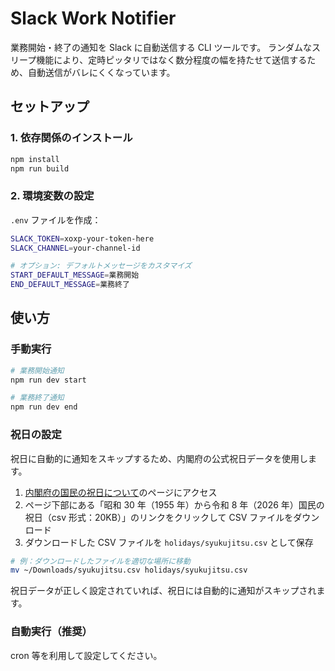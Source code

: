 # Slack Work Notifier

業務開始・終了の通知を Slack に自動送信する CLI ツールです。
ランダムなスリープ機能により、定時ピッタリではなく数分程度の幅を持たせて送信するため、自動送信がバレにくくなっています。

## セットアップ

### 1. 依存関係のインストール

```bash
npm install
npm run build
```

### 2. 環境変数の設定

`.env` ファイルを作成：

```bash
SLACK_TOKEN=xoxp-your-token-here
SLACK_CHANNEL=your-channel-id

# オプション: デフォルトメッセージをカスタマイズ
START_DEFAULT_MESSAGE=業務開始
END_DEFAULT_MESSAGE=業務終了
```

## 使い方

### 手動実行

```bash
# 業務開始通知
npm run dev start

# 業務終了通知
npm run dev end
```

### 祝日の設定

祝日に自動的に通知をスキップするため、内閣府の公式祝日データを使用します。

1. [内閣府の国民の祝日について](https://www8.cao.go.jp/chosei/shukujitsu/gaiyou.html)のページにアクセス
2. ページ下部にある「昭和 30 年（1955 年）から令和 8 年（2026 年）国民の祝日（csv 形式：20KB）」のリンクをクリックして CSV ファイルをダウンロード
3. ダウンロードした CSV ファイルを `holidays/syukujitsu.csv` として保存

```bash
# 例：ダウンロードしたファイルを適切な場所に移動
mv ~/Downloads/syukujitsu.csv holidays/syukujitsu.csv
```

祝日データが正しく設定されていれば、祝日には自動的に通知がスキップされます。

### 自動実行（推奨）

cron 等を利用して設定してください。
